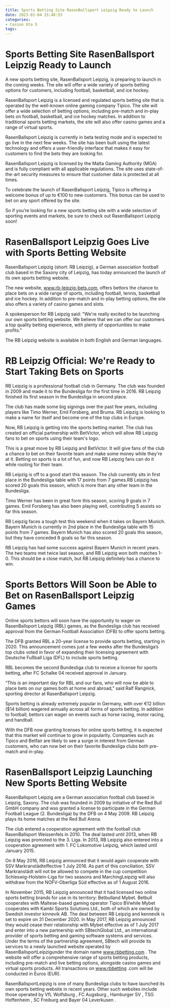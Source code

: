 ```yaml
---
title: Sports Betting Site RasenBallsport Leipzig Ready to Launch
date: 2023-01-04 15:48:53
categories:
- Casino Gta 5
tags:
---
```



#  Sports Betting Site RasenBallsport Leipzig Ready to Launch

A new sports betting site, RasenBallsport Leipzig, is preparing to launch in the coming weeks. The site will offer a wide variety of sports betting options for customers, including football, basketball, and ice hockey.

RasenBallsport Leipzig is a licensed and regulated sports betting site that is operated by the well-known online gaming company Tipico. The site will offer a wide selection of betting options, including pre-match and in-play bets on football, basketball, and ice hockey matches. In addition to traditional sports betting markets, the site will also offer casino games and a range of virtual sports.

RasenBallsport Leipzig is currently in beta testing mode and is expected to go live in the next few weeks. The site has been built using the latest technology and offers a user-friendly interface that makes it easy for customers to find the bets they are looking for.

RasenBallsport Leipzig is licensed by the Malta Gaming Authority (MGA) and is fully compliant with all applicable regulations. The site uses state-of-the-art security measures to ensure that customer data is protected at all times.

To celebrate the launch of RasenBallsport Leipzig, Tipico is offering a welcome bonus of up to €100 to new customers. This bonus can be used to bet on any sport offered by the site.

So if you’re looking for a new sports betting site with a wide selection of sporting events and markets, be sure to check out RasenBallsport Leipzig soon!

#  RasenBallsport Leipzig Goes Live with Sports Betting Website

RasenBallsport Leipzig (short: RB Leipzig), a German association football club based in the Saxony city of Leipzig, has today announced the launch of its own sports betting website.

The new website, www.rb-leipzig-bets.com, offers bettors the chance to place bets on a wide range of sports, including football, tennis, basketball and ice hockey. In addition to pre-match and in-play betting options, the site also offers a variety of casino games and slots.

A spokesperson for RB Leipzig said: "We're really excited to be launching our own sports betting website. We believe that we can offer our customers a top quality betting experience, with plenty of opportunities to make profits."

The RB Leipzig website is available in both English and German languages.

#  RB Leipzig Official: We're Ready to Start Taking Bets on Sports

RB Leipzig is a professional football club in Germany. The club was founded in 2009 and made it to the Bundesliga for the first time in 2016. RB Leipzig finished its first season in the Bundesliga in second place.

The club has made some big signings over the past few years, including players like Timo Werner, Emil Forsberg, and Bruma. RB Leipzig is looking to make a name for itself and become one of the top clubs in Europe.

Now, RB Leipzig is getting into the sports betting market. The club has created an official partnership with BetVictor, which will allow RB Leipzig fans to bet on sports using their team's logo.

This is a great move by RB Leipzig and BetVictor. It will give fans of the club a chance to bet on their favorite team and make some money while they're at it. Betting on sports is a lot of fun, and now RB Leipzig fans can do it while rooting for their team.

RB Leipzig is off to a good start this season. The club currently sits in first place in the Bundesliga table with 17 points from 7 games.RB Leipzig has scored 20 goals this season, which is more than any other team in the Bundesliga.

Timo Werner has been in great form this season, scoring 9 goals in 7 games. Emil Forsberg has also been playing well, contributing 5 assists so far this season.

RB Leipzig faces a tough test this weekend when it takes on Bayern Munich. Bayern Munich is currently in 2nd place in the Bundesliga table with 15 points from 7 games. Bayern Munich has also scored 20 goals this season, but they have conceded 8 goals so far this season.

RB Leipzig has had some success against Bayern Munich in recent years. The two teams met twice last season, and RB Leipzig won both matches 1-0. This should be a close match, but RB Leipzig definitely has a chance to win.

#  Sports Bettors Will Soon be Able to Bet on RasenBallsport Leipzig Games

Online sports bettors will soon have the opportunity to wager on RasenBallsport Leipzig (RBL) games, as the Bundesliga club has received approval from the German Football Association (DFB) to offer sports betting.

The DFB granted RBL a 20-year license to provide sports betting, starting in 2020. This announcement comes just a few weeks after the Bundesliga’s top clubs voted in favor of expanding their licensing agreement with Deutsche Fußball Liga (DFL) to include sports betting.

RBL becomes the second Bundesliga club to receive a license for sports betting, after FC Schalke 04 received approval in January.

“This is an important day for RBL and our fans, who will now be able to place bets on our games both at home and abroad,” said Ralf Rangnick, sporting director at RasenBallsport Leipzig.

Sports betting is already extremely popular in Germany, with over €12 billion ($14 billion) wagered annually across all forms of sports betting. In addition to football, bettors can wager on events such as horse racing, motor racing, and handball.

With the DFB now granting licenses for online sports betting, it is expected that this market will continue to grow in popularity. Companies such as Tipico and Betfair are likely to see a surge in interest from German customers, who can now bet on their favorite Bundesliga clubs both pre-match and in-play.

#  RasenBallsport Leipzig Launching New Sports Betting Website

RasenBallsport Leipzig are a German association football club based in Leipzig, Saxony. The club was founded in 2009 by initiative of the Red Bull GmbH company and was granted a license to participate in the German Football League (2. Bundesliga) by the DFB on 4 May 2009. RB Leipzig plays its home matches at the Red Bull Arena.

The club entered a cooperation agreement with the football club RasenBallsport Weissenfels in 2010. The deal lasted until 2013, when RB Leipzig was promoted to the 3. Liga. In 2013, RB Leipzig also entered into a cooperation agreement with 1. FC Lokomotive Leipzig, which lasted until January 2015.

On 8 May 2016, RB Leipzig announced that it would again cooperate with SSV Markranstädteffective 1 July 2016. As part of this conciliation, SSV Markranstädt will not be allowed to compete in the cup competition Schleswig-Holstein-Liga for two seasons and MarchingLeipzig will also withdraw from the NOFV-Oberliga Süd effective as of 1 August 2016.

In November 2015, RB Leipzig announced that it had licensed two online sports betting brands for use in its territory: Betbulland Mybet. Betbull cooperates with Maltese-based gaming operator Tipico BVwhile Mybet cooperates with Kambi Sports Solutions Ltd., both of which are owned by Swedish investor kinnevik AB. The deal between RB Leipzig and kennevik is set to expire on 31 December 2020.
In May 2017, RB Leipzig announced they would cease their relationship with Mybet effective as of 1 July 2017 and enter into a new partnership with SBtechGlobal Ltd., an international provider of sports betting and gaming software systems and services. Under the terms of the partnership agreement, SBtech will provide its services to a newly launched website operated by RasenBallsportLeipzigunder the domain name www.rbbetting.com . The website will offer a comprehensive range of sports betting products, including pre-match and live betting options, alongside casino games and virtual sports products. All transactions on www.rbbetting .com will be conducted in Euros (EUR).

RasenBallsportLeipzig is one of many Bundesliga clubs to have launched its own sports betting website in recent years. Other such websites include those operated by VfL Wolfsburg , FC Augsburg , Hamburger SV , TSG Hoffenheim , SC Freiburg and Bayer 04 Leverkusen .